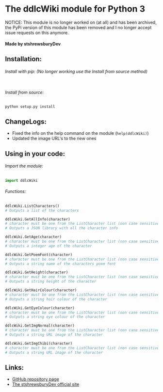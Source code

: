 The ddlcWiki module for Python 3
================================

NOTICE: This module is no longer worked on (at all) and has been archived, the PyPi version of this module has been removed and I no longer accept issue requests on this anymore.

#### Made by stshrewsburyDev

Installation:
-------------

###### Install with pip: (No longer working use the Install from source method)

```
```

###### Install from source:

```
python setup.py install
```

ChangeLogs:
-----------

* Fixed the info on the help command on the module (``help(ddlcWiki)``)
* Updated the image URL's to the new ones

Using in your code:
-------------------

###### Import the module:

```py
import ddlcWiki
```

###### Functions:

```py
ddlcWiki.ListCharacters()
# Outputs a list of the characters

ddlcWiki.GetAllInfo(character)
# character must be one from the ListCharacter list (non case sensitive)
# Outputs a JSON library with all the character info

ddlcWiki.GetAge(character)
# character must be one from the ListCharacter list (non case sensitive)
# Outputs a integer age of the character

ddlcWiki.GetPoemFont(character)
# character must be one from the ListCharacter list (non case sensitive)
# Outputs a string name of the characters poem font

ddlcWiki.GetHeight(character)
# character must be one from the ListCharacter list (non case sensitive)
# Outputs a string height of the character

ddlcWiki.GetHairColour(character)
# character must be one from the ListCharacter list (non case sensitive)
# Outputs a string hair colour of the character

ddlcWiki.GetEyeColour(character)
# character must be one from the ListCharacter list (non case sensitive)
# Outputs a string eye colour of the character

ddlcWiki.GetImgNormal(character)
# character must be one from the ListCharacter list (non case sensitive)
# Outputs a string URL image of the character

ddlcWiki.GetImgChibi(character)
# character must be one from the ListCharacter list (non case sensitive)
# Outputs a string URL image of the character
```

Links:
------

* [GitHub repository page](https://github.com/stshrewsburyDev/ddlcWiki)
* [The stshrewsburyDev official site](https://stshrewsburydev.github.io/)
